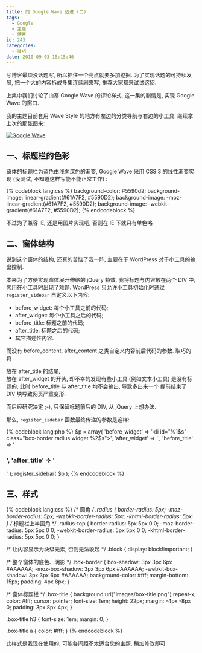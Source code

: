 ```yaml
---
title: 向 Google Wave 迈进 (二)
tags:
  - Google
  - 主题
  - 博客
id: 243
categories:
  - 技巧
date: 2010-09-03 15:15:46
---
```


写博客最烦没话题写, 所以抓住一个亮点就要多加挖掘. 为了实现话题的可持续发展, 把一个大的内容拆成多集连续剧来写, 推荐大家都来试试这招.

上集中我们讨论了山寨 Google Wave 的评论样式, 这一集的剧情是, 实现 Google Wave 的窗口.

我的主题目前套用 Wave Style 的地方有左边的分类导航与右边的小工具. 继续拿上次的那张图来:

[![Google Wave](//beamnote-img.oss-cn-shanghai.aliyuncs.com/2010/google-wave.png)](//beamnote-img.oss-cn-shanghai.aliyuncs.com/2010/google-wave.png)

## <!-- more -->一、标题栏的色彩

窗体的标题栏为蓝色由浅向深色的渐变, Google Wave 采用 CSS 3 的线性渐变实现 (没测试, 不知道这样写能不能正常工作) :

{% codeblock lang:css %}
background-color: #5590d2;
background-image: linear-gradient(#61A7F2, #5590D2);
background-image: -moz-linear-gradient(#61A7F2, #5590D2);
background-image: -webkit-gradient(#61A7F2, #5590D2);
{% endcodeblock %}

不过为了兼容 IE, 还是用图片实现吧, 否则在 IE 下就只有单色咯

## 二、窗体结构

说到这个窗体的结构, 还真的苦恼了我一阵, 主要在于 WordPress 对于小工具的输出控制.

本来为了方便实现窗体展开伸缩的 jQuery 特效, 我将标题与内容放在两个 DIV 中, 套用在小工具时出现了难题. WordPress 只允许小工具初始化时通过 `register_sidebar` 自定义以下内容:

* before_widget: 每个小工具之前的代码;
* after_widget: 每个小工具之后的代码;
* before_title: 标题之前的代码;
* after_title: 标题之后的代码;
* 其它描述性内容.

而没有 before_content, after_content 之类自定义内容前后代码的参数. 取巧的将 <div class="content"> 放在 after_title 的结尾, </div> 放在 after_widget 的开头, 却不幸的发现有些小工具 (例如文本小工具) 是没有标题的, 此时 before_title 与 after_title 均不会输出, 导致多出来一个 </div> 提前结束了 DIV 块导致网页严重变形.

而后经研究决定 ;-), 只保留标题前后的 DIV, 从 jQuery 上想办法.

那么, `register_sidebar` 函数最终传递的参数是这样:

{% codeblock lang:php %}
$p = array(
    'before_widget'  =>   '<li id="%1$s" class="box-border radius widget %2$s">',
    'after_widget'   =>   '</li>',
    'before_title'   =>   '<div class="block box-title radius-top"><h3>',
    'after_title'    =>   '</h3></div>'
);
register_sidebar( $p );
{% endcodeblock %}

## 三、样式

{% codeblock lang:css %}
/* 圆角 */
.radius {
    border-radius: 5px;
    -moz-border-radius: 5px;
    -webkit-border-radius: 5px;
    -khtml-border-radius: 5px;
}
/* 标题栏上半圆角 */
.radius-top {
    border-radius: 5px 5px 0 0;
    -moz-border-radius: 5px 5px 0 0;
    -webkit-border-radius: 5px 5px 0 0;
    -khtml-border-radius: 5px 5px 0 0;
}

/* 让内容显示为块级元素, 否则无法收起 */
.block {
    display: block!important;
}

/* 整个窗体的底色、阴影 */
.box-border {
    box-shadow: 3px 3px 6px #AAAAAA;
    -moz-box-shadow: 3px 3px 6px #AAAAAA;
    -webkit-box-shadow: 3px 3px 6px #AAAAAA;
    background-color: #fff;
    margin-bottom: 15px;
    padding: 4px 8px;
}

/* 窗体标题栏 */
.box-title {
    background:url("images/box-title.png") repeat-x;
    color: #fff;
    cursor: pointer;
    font-size: 1em;
    height: 22px;
    margin: -4px -8px 0;
    padding: 3px 8px 4px;
}

.box-title h3 {
    font-size: 1em;
    margin: 0;
}

.box-title a {
    color: #fff;
}
{% endcodeblock %}

此样式是我现在使用的, 可能各间距不太适合您的主题, 稍加修改即可.
